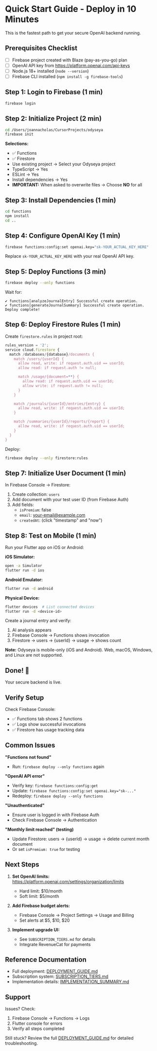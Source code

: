 # Quick Start Guide - Deploy in 10 Minutes

This is the fastest path to get your secure OpenAI backend running.

## Prerequisites Checklist

- [ ] Firebase project created with Blaze (pay-as-you-go) plan
- [ ] OpenAI API key from https://platform.openai.com/api-keys
- [ ] Node.js 18+ installed (`node --version`)
- [ ] Firebase CLI installed (`npm install -g firebase-tools`)

## Step 1: Login to Firebase (1 min)

```bash
firebase login
```

## Step 2: Initialize Project (2 min)

```bash
cd /Users/joannacholas/CursorProjects/odyseya
firebase init
```

**Selections:**
- ✅ Functions
- ✅ Firestore
- Use existing project → Select your Odyseya project
- TypeScript → Yes
- ESLint → Yes
- Install dependencies → Yes
- **IMPORTANT:** When asked to overwrite files → Choose **NO** for all

## Step 3: Install Dependencies (1 min)

```bash
cd functions
npm install
cd ..
```

## Step 4: Configure OpenAI Key (1 min)

```bash
firebase functions:config:set openai.key="sk-YOUR_ACTUAL_KEY_HERE"
```

Replace `sk-YOUR_ACTUAL_KEY_HERE` with your real OpenAI API key.

## Step 5: Deploy Functions (3 min)

```bash
firebase deploy --only functions
```

Wait for:
```
✔ functions[analyzeJournalEntry] Successful create operation.
✔ functions[generateJournalSummary] Successful create operation.
Deploy complete!
```

## Step 6: Deploy Firestore Rules (1 min)

Create `firestore.rules` in project root:

```javascript
rules_version = '2';
service cloud.firestore {
  match /databases/{database}/documents {
    match /users/{userId} {
      allow read, write: if request.auth.uid == userId;
      allow read: if request.auth != null;

      match /usage/{document=**} {
        allow read: if request.auth.uid == userId;
        allow write: if request.auth != null;
      }
    }

    match /journals/{userId}/entries/{entry} {
      allow read, write: if request.auth.uid == userId;
    }

    match /summaries/{userId}/reports/{report} {
      allow read, write: if request.auth.uid == userId;
    }
  }
}
```

Deploy:
```bash
firebase deploy --only firestore:rules
```

## Step 7: Initialize User Document (1 min)

In Firebase Console → Firestore:
1. Create collection: `users`
2. Add document with your test user ID (from Firebase Auth)
3. Add fields:
   - `isPremium`: false
   - `email`: your-email@example.com
   - `createdAt`: (click "timestamp" and "now")

## Step 8: Test on Mobile (1 min)

Run your Flutter app on iOS or Android:

**iOS Simulator:**
```bash
open -a Simulator
flutter run -d ios
```

**Android Emulator:**
```bash
flutter run -d android
```

**Physical Device:**
```bash
flutter devices  # List connected devices
flutter run -d <device-id>
```

Create a journal entry and verify:
1. AI analysis appears
2. Firebase Console → Functions shows invocation
3. Firestore → users → {userId} → usage → shows count

**Note:** Odyseya is mobile-only (iOS and Android). Web, macOS, Windows, and Linux are not supported.

## Done! 🎉

Your secure backend is live.

## Verify Setup

Check Firebase Console:
- ✅ Functions tab shows 2 functions
- ✅ Logs show successful invocations
- ✅ Firestore has usage tracking data

## Common Issues

**"Functions not found"**
- Run: `firebase deploy --only functions` again

**"OpenAI API error"**
- Verify key: `firebase functions:config:get`
- Update: `firebase functions:config:set openai.key="sk-..."`
- Redeploy: `firebase deploy --only functions`

**"Unauthenticated"**
- Ensure user is logged in with Firebase Auth
- Check Firebase Console → Authentication

**"Monthly limit reached" (testing)**
- Update Firestore: users → {userId} → usage → delete current month document
- Or set `isPremium: true` for testing

## Next Steps

1. **Set OpenAI limits:** https://platform.openai.com/settings/organization/limits
   - Hard limit: $10/month
   - Soft limit: $5/month

2. **Add Firebase budget alerts:**
   - Firebase Console → Project Settings → Usage and Billing
   - Set alerts at $5, $10, $20

3. **Implement upgrade UI:**
   - See `SUBSCRIPTION_TIERS.md` for details
   - Integrate RevenueCat for payments

## Reference Documentation

- Full deployment: [DEPLOYMENT_GUIDE.md](DEPLOYMENT_GUIDE.md)
- Subscription system: [SUBSCRIPTION_TIERS.md](SUBSCRIPTION_TIERS.md)
- Implementation details: [IMPLEMENTATION_SUMMARY.md](IMPLEMENTATION_SUMMARY.md)

## Support

Issues? Check:
1. Firebase Console → Functions → Logs
2. Flutter console for errors
3. Verify all steps completed

Still stuck? Review the full [DEPLOYMENT_GUIDE.md](DEPLOYMENT_GUIDE.md) for detailed troubleshooting.

